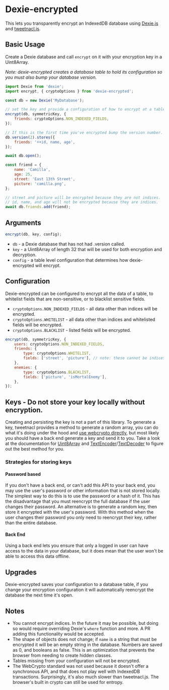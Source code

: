 # Dexie-encrypted

This lets you transparently encrypt an IndexedDB database using [Dexie.js](https://dexie.org/) and [tweetnacl.js](https://tweetnacl.js.org).

## Basic Usage

Create a Dexie database and call `encrypt` on it with your encryption key in a Uint8Array.

_Note: dexie-encrypted creates a database table to hold its configuration so you must also bump your database version._

```javascript
import Dexie from 'dexie';
import encrypt, { cryptoOptions } from 'dexie-encrypted';

const db = new Dexie('MyDatabase');

// set the key and provide a configuration of how to encrypt at a table level.
encrypt(db, symmetricKey, {
    friends: cryptoOptions.NON_INDEXED_FIELDS,
});

// If this is the first time you've encrypted bump the version number.
db.version(2).stores({
    friends: '++id, name, age',
});

await db.open();

const friend = {
    name: 'Camilla',
    age: 25,
    street: 'East 13th Street',
    picture: 'camilla.png',
};

// street and picture will be encrypted because they are not indices.
// id, name, and age will not be encrypted because they are indices.
await db.friends.add(friend);
```

## Arguments

```javascript
encrypt(db, key, config);
```

-   `db` - a Dexie database that has not had .version called.
-   `key` - a Uint8Array of length 32 that will be used for both encryption and decryption.
-   `config` - a table level configuration that determines how dexie-encrypted will encrypt.

## Configuration

Dexie-encrypted can be configured to encrypt all the data of a table, to whitelist fields that are non-sensitive, or to blacklist sensitive fields.

-   `cryptoOptions.NON_INDEXED_FIELDS` - all data other than indices will be encrypted.
-   `cryptoOptions.WHITELIST` - all data other than indices and whitelisted fields will be encrypted.
-   `cryptoOptions.BLACKLIST` - listed fields will be encrypted.

```javascript
encrypt(db, symmetricKey, {
    users: cryptoOptions.NON_INDEXED_FIELDS,
    friends: {
        type: cryptoOptions.WHITELIST,
        fields: ['street', 'picture'], // note: these cannot be indices
    },
    enemies: {
        type: cryptoOptions.BLACKLIST,
        fields: ['picture', 'isMortalEnemy'],
    },
});
```

## Keys - Do not store your key locally without encryption.

Creating and persisting the key is not a part of this library. To generate a key, tweetnacl provides a method to generate a random array, you can do what it's doing under the hood and [use webcrypto directly](https://developer.mozilla.org/en-US/docs/Web/API/Crypto/getRandomValues), but most likely you should have a back end generate a key and send it to you. Take a look at the documentation for [Uint8Array](https://developer.mozilla.org/en-US/docs/Web/JavaScript/Reference/Global_Objects/Uint8Array) and [TextEncoder](https://developer.mozilla.org/en-US/docs/Web/API/TextEncoder)/[TextDecoder](https://developer.mozilla.org/en-US/docs/Web/API/TextDecoder) to figure out the best method for you.

### Strategies for storing keys

#### Password based

If you don't have a back end, or can't add this API to your back end, you may use the user's password or other information that is not stored locally. The simplest way to do this is to use the password or a hash of it. This has the disadvantage that you must reencrypt the full database if the user changes their password. An alternative is to generate a random key, then store it encrypted with the user's password. With this method when the user changes their password you only need to reencrypt their key, rather than the entire database.

#### Back End

Using a back end lets you ensure that only a logged in user can have access to the data in your database, but it does mean that the user won't be able to access this data offline.

## Upgrades

Dexie-encrypted saves your configuration to a database table, if you change your encryption configuration it will automatically reencrypt the database the next time it's open.

## Notes

-   You cannot encrypt indices. In the future it may be possible, but doing so would require overriding Dexie's `where` function and more. A PR adding this functionality would be accepted.
-   The shape of objects does not change; if `name` is a string that must be encrypted it will be an empty string in the database. Numbers are saved as 0, and booleans as false. This is an optimization that prevents the browser from needing to create hidden classes.
-   Tables missing from your configuration will not be encrypted.
-   The WebCrypto standard was not used because it doesn't offer a synchronous API, and that does not play well with IndexedDB transactions. Surprisingly, it's also much slower than tweetnacl.js. The browser's built in crypto can still be used for entropy.
